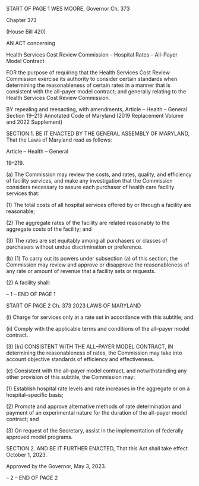 START OF PAGE 1
WES MOORE, Governor Ch. 373

Chapter 373

(House Bill 420)

AN ACT concerning

Health Services Cost Review Commission – Hospital Rates – All–Payer Model
Contract

FOR the purpose of requiring that the Health Services Cost Review Commission exercise
its authority to consider certain standards when determining the reasonableness of
certain rates in a manner that is consistent with the all–payer model contract; and
generally relating to the Health Services Cost Review Commission.

BY repealing and reenacting, with amendments,
Article – Health – General
Section 19–219
Annotated Code of Maryland
(2019 Replacement Volume and 2022 Supplement)

SECTION 1. BE IT ENACTED BY THE GENERAL ASSEMBLY OF MARYLAND,
That the Laws of Maryland read as follows:

Article – Health – General

19–219.

(a) The Commission may review the costs, and rates, quality, and efficiency of
facility services, and make any investigation that the Commission considers necessary to
assure each purchaser of health care facility services that:

(1) The total costs of all hospital services offered by or through a facility
are reasonable;

(2) The aggregate rates of the facility are related reasonably to the
aggregate costs of the facility; and

(3) The rates are set equitably among all purchasers or classes of
purchasers without undue discrimination or preference.

(b) (1) To carry out its powers under subsection (a) of this section, the
Commission may review and approve or disapprove the reasonableness of any rate or
amount of revenue that a facility sets or requests.

(2) A facility shall:

– 1 –
END OF PAGE 1

START OF PAGE 2
Ch. 373 2023 LAWS OF MARYLAND

(i) Charge for services only at a rate set in accordance with this
subtitle; and

(ii) Comply with the applicable terms and conditions of the all–payer
model contract.

(3) [In] CONSISTENT WITH THE ALL–PAYER MODEL CONTRACT, IN
determining the reasonableness of rates, the Commission may take into account objective
standards of efficiency and effectiveness.

(c) Consistent with the all–payer model contract, and notwithstanding any other
provision of this subtitle, the Commission may:

(1) Establish hospital rate levels and rate increases in the aggregate or on
a hospital–specific basis;

(2) Promote and approve alternative methods of rate determination and
payment of an experimental nature for the duration of the all–payer model contract; and

(3) On request of the Secretary, assist in the implementation of federally
approved model programs.

SECTION 2. AND BE IT FURTHER ENACTED, That this Act shall take effect
October 1, 2023.

Approved by the Governor, May 3, 2023.

– 2 –
END OF PAGE 2
